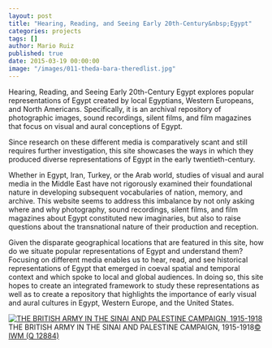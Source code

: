 ```yaml
---
layout: post
title: "Hearing, Reading, and Seeing Early 20th-Century&nbsp;Egypt"
categories: projects
tags: []
author: Mario Ruiz
published: true
date: 2015-03-19 00:00:00
image: "/images/011-theda-bara-theredlist.jpg"
---
```


Hearing, Reading, and Seeing Early 20th-Century Egypt explores popular representations of Egypt created by local Egyptians, Western Europeans, and North Americans. Specifically, it is an archival repository of photographic images, sound recordings, silent films, and film magazines that focus on visual and aural conceptions of Egypt.

<!--more-->

Since research on these different media is comparatively scant and still requires further investigation, this site showcases the ways in which they produced diverse representations of Egypt in the early twentieth-century.

Whether in Egypt, Iran, Turkey, or the Arab world, studies of visual and aural media in the Middle East have not rigorously examined their foundational nature in developing subsequent vocabularies of nation, memory, and archive. This website seems to address this imbalance by not only asking where and why photography, sound recordings, silent films, and film magazines about Egypt constituted new imaginaries, but also to raise questions about the transnational nature of their production and reception.

Given the disparate geographical locations that are featured in this site, how do we situate popular representations of Egypt and understand them? Focusing on different media enables us to hear, read, and see historical representations of Egypt that emerged in coeval spatial and temporal context and which spoke to local and global audiences. In doing so, this site hopes to create an integrated framework to study these representations as well as to create a repository that highlights the importance of early visual and aural cultures in Egypt, Western Europe, and the United States.

<a href="http://www.iwm.org.uk/collections/item/object/205248137?cat=photographs" target="_blank"><img alt="THE BRITISH ARMY IN THE SINAI AND PALESTINE CAMPAIGN, 1915-1918" class="" src="http://media.iwm.org.uk/iwm/mediaLib/238/media-238439/standard.jpg?action=e&cat=photographs" /></a>
<span>THE BRITISH ARMY IN THE SINAI AND PALESTINE CAMPAIGN, 1915-1918<a href="http://www.iwm.org.uk/corporate/privacy-copyright" target="_blank">© IWM (Q 12884)</a></span>